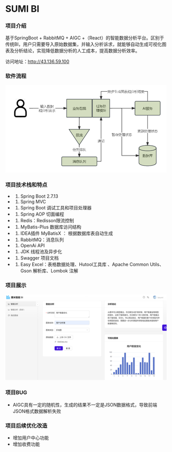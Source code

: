 # SUMI BI

### 项目介绍
基于SpringBoot + RabbitMQ + AIGC +（React）的智能数据分析平台。区别于传统BI，用户只需要导入原始数据集，并输入分析诉求，就能够自动生成可视化图表及分析结论，实现降低数据分析的人工成本，提高数据分析效率。

访问地址：http://43.136.59.100

### 软件流程
![输入图片说明](src/main/resources/%E6%9C%AA%E5%91%BD%E5%90%8D%E6%96%87%E4%BB%B6.jpg)
### 项目技术栈和特点
- 1. Spring Boot 2.7.13
- 1. Spring MVC
- 1. Spring Boot 调试工具和项目处理器
- 1. Spring AOP 切面编程
- 1. Redis：Redisson限流控制
- 1. MyBatis-Plus 数据库访问结构
- 1. IDEA插件 MyBatisX ： 根据数据库表自动生成
- 1. RabbitMQ：消息队列
- 1. OpenAi API
- 1. JDK 线程池及异步化
- 1. Swagger 项目文档
- 1. Easy Excel：表格数据处理、Hutool工具库 、Apache Common Utils、Gson 解析库、Lombok 注解

### 项目展示
![输入图片说明](src/main/resources/%E6%8D%95%E8%8E%B7.PNG)

### 项目BUG

- AIGC具有一定的随机性，生成的结果不一定是JSON数据格式，导致前端JSON格式数据解析失败

### 项目后续优化改造

- 增加用户中心功能
- 增加收费功能
